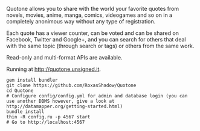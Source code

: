 Quotone allows you to share with the world your favorite quotes from novels, movies, anime, manga, comics, videogames and so on in a completely anonimous way without any type of registration.

Each quote has a viewer counter, can be voted and can be shared on Facebook, Twitter and Google+, and you can search for others that deal with the same topic (through search or tags) or others from the same work.

Read-only and multi-format APIs are available.

Running at http://quotone.unsigned.it.

```
gem install bundler
git clone https://github.com/RoxasShadow/Quotone
cd Quotone
# Configure config/config.yml for admin and database login (you can use another DBMS however, give a look at http://datamapper.org/getting-started.html)
bundle install
thin -R config.ru -p 4567 start
# Go to http://localhost:4567
```
